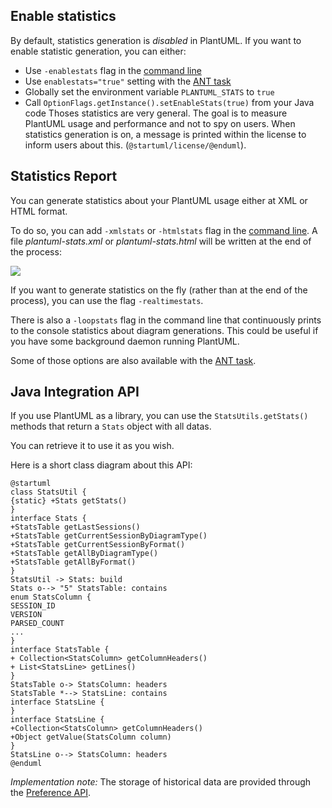 ## Enable statistics
By default, statistics generation is *disabled* in PlantUML. If you want to enable statistic generation, you can either:
* Use ``-enablestats`` flag in the [command line](command-line)
* Use ``enablestats="true"`` setting with the [ANT task](ant-task)
* Globally set the environment variable ``PLANTUML_STATS`` to ``true``
* Call ``OptionFlags.getInstance().setEnableStats(true)`` from your Java code
Thoses statistics are very general. The goal is to measure PlantUML usage and performance and not to spy on users.
When statistics generation is on, a message is printed within the license to inform users about this.
(``@startuml/license/@enduml``).



## Statistics Report
You can generate statistics about your PlantUML usage either at XML or HTML format.

To do so, you can add ``-xmlstats`` or ``-htmlstats`` flag in the [command line](command-line).
A file *plantuml-stats.xml* or *plantuml-stats.html* will be written at the end of the process:

![](stats2.png)

If you want to generate statistics on the fly (rather than at the end of the process), you can use the flag ``-realtimestats``.

There is also a ``-loopstats`` flag in the command line that continuously prints to the console statistics about diagram generations.
This could be useful if you have some background daemon running PlantUML.

Some of those options are also available with the [ANT task](ant-task).


## Java Integration API
If you use PlantUML as a library, you can use the ``StatsUtils.getStats()`` methods that return a ``Stats`` object with all datas.

You can retrieve it to use it as you wish.

Here is a short class diagram about this API:

```plantuml
@startuml
class StatsUtil {
{static} +Stats getStats()
}
interface Stats {
+StatsTable getLastSessions()
+StatsTable getCurrentSessionByDiagramType()
+StatsTable getCurrentSessionByFormat()
+StatsTable getAllByDiagramType()
+StatsTable getAllByFormat()
}
StatsUtil -> Stats: build
Stats o--> "5" StatsTable: contains
enum StatsColumn {
SESSION_ID
VERSION
PARSED_COUNT
...
}
interface StatsTable {
+ Collection<StatsColumn> getColumnHeaders()
+ List<StatsLine> getLines()
}
StatsTable o-> StatsColumn: headers
StatsTable *--> StatsLine: contains
interface StatsLine {
}
interface StatsLine {
+Collection<StatsColumn> getColumnHeaders()
+Object getValue(StatsColumn column)
}
StatsLine o--> StatsColumn: headers
@enduml
```

*Implementation note:* The storage of historical data are provided through the
[Preference API](http://docs.oracle.com/javase/7/docs/technotes/guides/preferences/overview.html).



